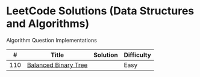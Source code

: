 # LeetCode Solutions (Data Structures and Algorithms)
Algorithm Question Implementations


| # | Title | Solution | Difficulty |
|---| ----- | -------- | ---------- |
|110|[Balanced Binary Tree](https://leetcode.com/problems/balanced-binary-tree/)||Easy|
